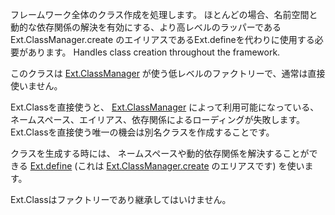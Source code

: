 フレームワーク全体のクラス作成を処理します。
ほとんどの場合、名前空間と動的な依存関係の解決を有効にする、より高レベルのラッパーである
Ext.ClassManager.create
のエイリアスであるExt.defineを代わりに使用する必要があります。
Handles class creation throughout the framework.

このクラスは
<a href="#!/api/Ext.ClassManager" rel="Ext.ClassManager" class="docClass" >Ext.ClassManager</a>
が使う低レベルのファクトリーで、通常は直接使いません。

Ext.Classを直接使うと、
<a href="#!/api/Ext.ClassManager" rel="Ext.ClassManager" class="docClass" >Ext.ClassManager</a>
によって利用可能になっている、
ネームスペース、エイリアス、依存関係によるローディングが失敗します。
Ext.Classを直接使う唯一の機会は別名クラスを作成することです。

クラスを生成する時には、
ネームスペースや動的依存関係を解決することができる
<a href="#!/api/Ext-method-define" rel="Ext-method-define" class="docClass" >Ext.define</a>
(これは
<a href="#!/api/Ext.ClassManager-method-create" rel="Ext.ClassManager-method-create" class="docClass">Ext.ClassManager.create</a>
のエリアスです)
を使います。

Ext.Classはファクトリーであり継承してはいけません。
